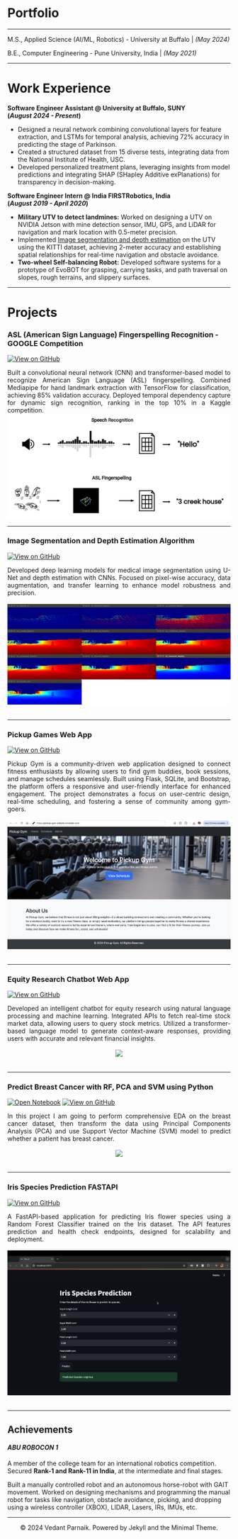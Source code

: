 # Portfolio
---

M.S., Applied Science (AI/ML, Robotics) - University at Buffalo | _(May 2024)_ <br>

B.E., Computer Engineering - Pune University, India | _(May 2021)_

---

# Work Experience
**Software Engineer Assistant @ University at Buffalo, SUNY <br> (_August 2024 - Present_)**
- Designed a neural network combining convolutional layers for feature extraction, and LSTMs for temporal analysis, achieving 72% accuracy in predicting the stage of Parkinson.
- Created a structured dataset from 15 diverse tests, integrating data from the National Institute of Health, USC.
- Developed personalized treatment plans, leveraging insights from model predictions and integrating SHAP (SHapley Additive exPlanations) for transparency in decision-making.

**Software Engineer Intern @ India FIRSTRobotics, India <br> (_August 2019 - April 2020_)**
- **Military UTV to detect landmines:** Worked on designing a UTV on NVIDIA Jetson with mine detection sensor, IMU, GPS, and LiDAR for navigation and mark location with 0.5-meter precision.
- Implemented [Image segmentation and depth estimation](https://github.com/vedantparnaik/Image-Segmentation-Depth-Estimation-for-UTV) on the UTV using the KITTI dataset, achieving 2-meter accuracy and establishing spatial relationships for real-time navigation and obstacle avoidance.
- **Two-wheel Self-balancing Robot:** Developed software systems for a prototype of EvoBOT for grasping, carrying tasks, and path traversal on slopes, rough terrains, and slippery surfaces.


---

# Projects 

### ASL (American Sign Language) Fingerspelling Recognition - GOOGLE Competition

[![View on GitHub](https://img.shields.io/badge/GitHub-View_on_GitHub-blue?logo=GitHub)](https://github.com/vedantparnaik/ASL-American-Sign-Language-Fingerspelling-Recognition)

<div style="text-align: justify">Built a convolutional neural network (CNN) and transformer-based model to recognize American Sign Language (ASL) fingerspelling. Combined Mediapipe for hand landmark extraction with TensorFlow for classification, achieving 85% validation accuracy. Deployed temporal dependency capture for dynamic sign recognition, ranking in the top 10% in a Kaggle competition.</div>

<center><img src="images/asl.jpg"/></center>

---

### Image Segmentation and Depth Estimation Algorithm

[![View on GitHub](https://img.shields.io/badge/GitHub-View_on_GitHub-blue?logo=GitHub)](https://github.com/vedantparnaik/Image-Segmentation-Depth-Estimation-for-UTV)


<div style="text-align: justify">Developed deep learning models for medical image segmentation using U-Net and depth estimation with CNNs. Focused on pixel-wise accuracy, data augmentation, and transfer learning to enhance model robustness and precision.</div>
<br>
<center><img src="images/show_process.png"></center>
<br>

---

### Pickup Games Web App

[![View on GitHub](https://img.shields.io/badge/GitHub-View_on_GitHub-blue?logo=GitHub)](https://github.com/vedantparnaik/pickup_gym_website)

<div style="text-align: justify">Pickup Gym is a community-driven web application designed to connect fitness enthusiasts by allowing users to find gym buddies, book sessions, and manage schedules seamlessly. Built using Flask, SQLite, and Bootstrap, the platform offers a responsive and user-friendly interface for enhanced engagement. The project demonstrates a focus on user-centric design, real-time scheduling, and fostering a sense of community among gym-goers.</div>
<br>
<center><img src="images/Landing Page.png"/></center>
<br>

---

### Equity Research Chatbot Web App

[![View on GitHub](https://img.shields.io/badge/GitHub-View_on_GitHub-blue?logo=GitHub)](https://github.com/vedantparnaik/Chat-with-PDF--AI-Powered-Chatbot)

<div style="text-align: justify">Developed an intelligent chatbot for equity research using natural language processing and machine learning. Integrated APIs to fetch real-time stock market data, allowing users to query stock metrics. Utilized a transformer-based language model to generate context-aware responses, providing users with accurate and relevant financial insights.</div>
<br>
<center><img src="images/credit-risk-webapp.png"/></center>
<br>

---
### Predict Breast Cancer with RF, PCA and SVM using Python

[![Open Notebook](https://img.shields.io/badge/Jupyter-Open_Notebook-blue?logo=Jupyter)](projects/breast-cancer.html)
[![View on GitHub](https://img.shields.io/badge/GitHub-View_on_GitHub-blue?logo=GitHub)](https://github.com/chriskhanhtran/predict-breast-cancer-with-rf-pca-svm/blob/master/breast-cancer.ipynb)

<div style="text-align: justify">In this project I am going to perform comprehensive EDA on the breast cancer dataset, then transform the data using Principal Components Analysis (PCA) and use Support Vector Machine (SVM) model to predict whether a patient has breast cancer.</div>
<br>
<center><img src="images/breast-cancer.png"/></center>
<br>

---

### Iris Species Prediction FASTAPI

[![View on GitHub](https://img.shields.io/badge/GitHub-View_on_GitHub-blue?logo=GitHub)](https://github.com/vedantparnaik/IRIS-classification-with-FastAPI)

<div style="text-align: justify">A FastAPI-based application for predicting Iris flower species using a Random Forest Classifier trained on the Iris dataset. The API features prediction and health check endpoints, designed for scalability and deployment.</div>
<br>
<center><img src="images/iris_landing_page.png"/></center>
<br>

---

## Achievements

#### _ABU ROBOCON 1_

A member of the college team for an international robotics competition.  
Secured **Rank-1 and Rank-11 in India**, at the intermediate and final stages.

Built a manually controlled robot and an autonomous horse-robot with GAIT movement.
Worked on designing mechanisms and programming the manual robot for tasks
like navigation, obstacle avoidance, picking, and dropping using a wireless controller (XBOX), LIDAR, Lasers, IRs, IMUs, etc.

---
<center>© 2024 Vedant Parnaik. Powered by Jekyll and the Minimal Theme.</center>
